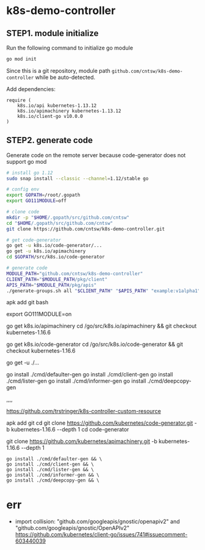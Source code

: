 # k8s-demo-controller

## STEP1. module initialize

Run the following command to initialize go module
```bash
go mod init 
```
Since this is a git repository, module path `github.com/cntsw/k8s-demo-controller` while be auto-detected.

Add dependencies: 
```
require (
	k8s.io/api kubernetes-1.13.12
	k8s.io/apimachinery kubernetes-1.13.12
	k8s.io/client-go v10.0.0
)
```

## STEP2. generate code

Generate code on the remote server because code-generator does not support go mod

```bash
# install go 1.12
sudo snap install --classic --channel=1.12/stable go

# config env
export GOPATH=/root/.gopath
export GO111MODULE=off

# clone code
mkdir -p "$HOME/.gopath/src/github.com/cntsw"
cd "$HOME/.gopath/src/github.com/cntsw"
git clone https://github.com/cntsw/k8s-demo-controller.git

# get code-generator
go get -u k8s.io/code-generator/...
go get -u k8s.io/apimachinery
cd $GOPATH/src/k8s.io/code-generator

# generate code
MODULE_PATH="github.com/cntsw/k8s-demo-controller"
CLIENT_PATH="$MODULE_PATH/pkg/client"
APIS_PATH="$MODULE_PATH/pkg/apis"
./generate-groups.sh all "$CLIENT_PATH" "$APIS_PATH" "example:v1alpha1" -v 5

```

apk add git bash


export GO111MODULE=on

go get k8s.io/apimachinery
cd /go/src/k8s.io/apimachinery && git checkout kubernetes-1.16.6

go get k8s.io/code-generator
cd /go/src/k8s.io/code-generator && git checkout kubernetes-1.16.6

go get -u ./...

go install ./cmd/defaulter-gen
go install ./cmd/client-gen
go install ./cmd/lister-gen
go install ./cmd/informer-gen
go install ./cmd/deepcopy-gen

,,,,

https://github.com/trstringer/k8s-controller-custom-resource

apk add git
cd
git clone https://github.com/kubernetes/code-generator.git -b kubernetes-1.16.6 --depth 1
cd code-generator


git clone https://github.com/kubernetes/apimachinery.git -b kubernetes-1.16.6 --depth 1
```
go install ./cmd/defaulter-gen && \
go install ./cmd/client-gen && \
go install ./cmd/lister-gen && \
go install ./cmd/informer-gen && \
go install ./cmd/deepcopy-gen && \
```



# err

- import collision: "github.com/googleapis/gnostic/openapiv2" and "github.com/googleapis/gnostic/OpenAPIv2"
https://github.com/kubernetes/client-go/issues/741#issuecomment-603440039

